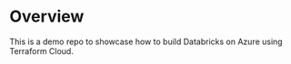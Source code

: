 # Overview
This is a demo repo to showcase how to build Databricks on Azure using Terraform Cloud.

